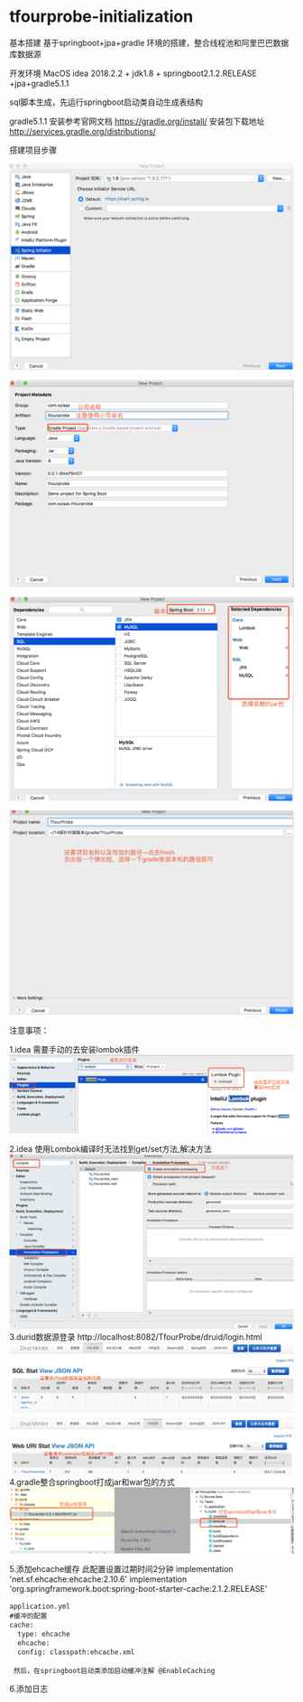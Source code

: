 # tfourprobe-initialization
基本搭建
基于springboot+jpa+gradle 环境的搭建，整合线程池和阿里巴巴数据库数据源

开发环境 MacOS   idea 2018.2.2 + jdk1.8 + springboot2.1.2.RELEASE +jpa+gradle5.1.1

sql脚本生成，先运行springboot启动类自动生成表结构

gradle5.1.1 安装参考官网文档 https://gradle.org/install/
            安装包下载地址 http://services.gradle.org/distributions/
            
搭建项目步骤

![Image text](https://github.com/shanewds/Image/blob/master/image/TfourProbe-one.png) 

![Image text](https://github.com/shanewds/Image/blob/master/image/TfourProbe-two.png) 

![Image text](https://github.com/shanewds/Image/blob/master/image/TfourProbe-three.png) 

![Image text](https://github.com/shanewds/Image/blob/master/image/TfourProbe-four.png) 


注意事项：

  1.idea 需要手动的去安装lombok插件
     ![Image text](https://github.com/shanewds/Image/blob/master/image/lombok-idea-install.png) 

  2.idea 使用Lombok编译时无法找到get/set方法,解决方法
    ![Image text](https://github.com/shanewds/Image/blob/master/image/lombok-idea-get.png) 
  3.durid数据源登录
    http://localhost:8082/TfourProbe/druid/login.html
    ![Image text](https://github.com/shanewds/Image/blob/master/image/durid-query-sql.png) 
    ![Image text](https://github.com/shanewds/Image/blob/master/image/durid-controller-count.png)
  4.gradle整合springboot打成jar和war包的方式
    ![Image text](https://github.com/shanewds/Image/blob/master/image/gradle-springboot-jar:war.png)
    
  5.添加ehcache缓存 此配置设置过期时间2分钟
     implementation 'net.sf.ehcache:ehcache:2.10.6'
     implementation 'org.springframework.boot:spring-boot-starter-cache:2.1.2.RELEASE'
  
    application.yml
    #缓冲的配置
    cache:
      type: ehcache
      ehcache:
      config: classpath:ehcache.xml
      
     然后，在springboot启动类添加启动缓冲注解 @EnableCaching
     
  6.添加日志 
    
    
    
